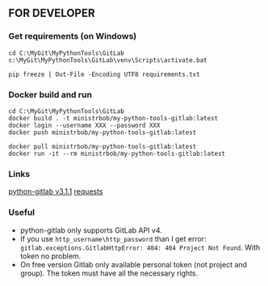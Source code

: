 ## FOR DEVELOPER
### Get requirements (on Windows)
```
cd C:\MyGit\MyPythonTools\GitLab
c:\MyGit\MyPythonTools\GitLab\venv\Scripts\activate.bat

pip freeze | Out-File -Encoding UTF8 requirements.txt
```
### Docker build and run
```commandline
cd C:\MyGit\MyPythonTools\GitLab
docker build . -t ministrbob/my-python-tools-gitlab:latest
docker login --username XXX --password XXX
docker push ministrbob/my-python-tools-gitlab:latest

docker pull ministrbob/my-python-tools-gitlab:latest
docker run -it --rm ministrbob/my-python-tools-gitlab:latest
```

### Links
[python-gitlab v3.1.1](https://python-gitlab.readthedocs.io/en/stable/)
[requests](https://docs.python-requests.org/en/latest/user/quickstart/)


### Useful
- python-gitlab only supports GitLab API v4.  
- If you use `http_username\http_password` than I get error: `gitlab.exceptions.GitlabHttpError: 404: 404 Project Not Found`. With token no problem.
- On free version Gitlab only available personal token (not project and group). The token must have all the necessary rights.  
